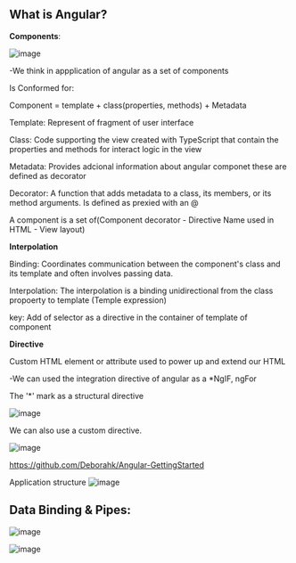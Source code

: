 
What is Angular?
-------------------

**Components**:

![image](https://user-images.githubusercontent.com/40399697/200983865-9013a9f4-6878-4952-964a-72db51bbc36b.png)


-We think in appplication of angular as a set of components

Is Conformed for:

Component = template + class(properties, methods) + Metadata

Template: Represent of fragment of user interface

Class: Code supporting the view created with TypeScript that contain the properties and methods for interact logic in the view

Metadata: Provides adcional information about angular componet these are defined as decorator

Decorator: A function that adds metadata to a class, its members, or its method arguments.
Is defined as prexied with an @

A component is a set of(Component decorator - Directive Name used in HTML - View layout)


**Interpolation**

Binding: Coordinates communication between the component's class and its template and often involves passing data.

Interpolation: The interpolation is a binding unidirectional from the class propoerty to template (Temple expression)

key: Add of selector as a directive in the container of template of component

**Directive**

Custom HTML element or attribute used to power up and extend our HTML

-We can used the integration directive of angular as a *NgIF, ngFor

The '*' mark as a structural directive

![image](https://user-images.githubusercontent.com/40399697/200983561-25ef3bb6-6449-476e-af5b-d6c9018e719f.png)

We can also use a custom directive.

![image](https://user-images.githubusercontent.com/40399697/200986064-d3d02a8a-5616-466b-a27a-09c3142f23f9.png)




https://github.com/Deborahk/Angular-GettingStarted

Application structure
![image](https://user-images.githubusercontent.com/40399697/200986679-9e73c4b8-aa53-4ccd-ab7c-18302982a44e.png)


**Data Binding & Pipes**:
------------

![image](https://user-images.githubusercontent.com/40399697/204953310-dad971a6-b5a0-4c3e-be7a-ee9fc94e9832.png)

![image](https://user-images.githubusercontent.com/40399697/204954866-d9844c59-fcd5-40be-8589-ee9ada16f8a5.png)


